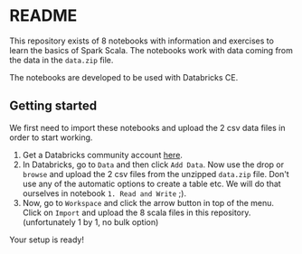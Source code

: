 # README

This repository exists of 8 notebooks with information and exercises to learn the basics of Spark Scala. The notebooks work with data coming from the data in the `data.zip` file. 

The notebooks are developed to be used with Databricks CE. 

## Getting started
We first need to import these notebooks and upload the 2 csv data files in order to start working.

1. Get a Databricks community account [here](https://databricks.com/signup/signup-community).
2. In Databricks, go to `Data` and then click `Add Data`. Now use the drop or `browse` and upload the 2 csv files from the unzipped `data.zip` file. Don't use any of the automatic options to create a table etc. We will do that ourselves in notebook `1. Read and Write` ;).
3. Now, go to `Workspace` and click the arrow button in top of the menu. Click on `Import` and upload the 8 scala files in this repository. (unfortunately 1 by 1, no bulk option)

Your setup is ready!

